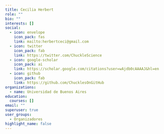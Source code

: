 ```yaml
---
title: Cecilia Herbert
role: ""
bio: ""
interests: []
social:
  - icon: envelope
    icon_pack: fas
    link: mailto:herbertceci@gmail.com
  - icon: twitter
    icon_pack: fab
    link: https://twitter.com/ChuckleScience
  - icon: google-scholar
    icon_pack: ai
    link: https://scholar.google.com/citations?user=wAjdb0cAAAAJ&hl=en
  - icon: github
    icon_pack: fab
    link: https://github.com/ChucklesOnGitHub
organizations:
  - name: Universidad de Buenos Aires
education:
  courses: []
email: ""
superuser: true
user_groups:
  - Organizadores
highlight_name: false
---
```

